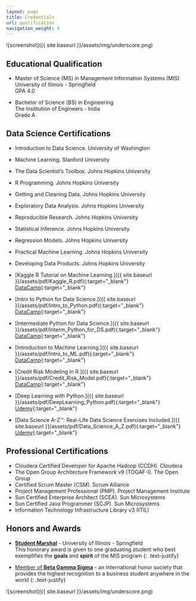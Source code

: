 ```yaml
---
layout: page
title: Credentials
url: qualification
navigation_weight: 4
---
```

![screenshot]({{ site.baseurl }}/assets/img/underscore.png)

## Educational Qualification

* Master of Science (MS) in Management Information Systems (MIS)<br>
University of Illinois - Springfield <br>
GPA 4.0

* Bachelor of Science (BS) in Engineering <br>
The Institution of Engineers - India <br>
Grade A


## Data Science Certifications

* Introduction to Data Science. University of Washington
* Machine Learning. Stanford University

* The Data Scientist’s Toolbox. Johns Hopkins University
* R Programming. Johns Hopkins University 
* Getting and Cleaning Data. Johns Hopkins University 
* Exploratory Data Analysis. Johns Hopkins University 
* Reproducible Research. Johns Hopkins University 
* Statistical Inference. Johns Hopkins University
* Regression Models. Johns Hopkins University
* Practical Machine Learning. Johns Hopkins University
* Developing Data Products. Johns Hopkins University 

* [Kaggle R Tutorial on Machine Learning.]({{ site.baseurl }}/assets/pdf/Kaggle_R.pdf){:target="_blank"} [DataCamp](https://www.datacamp.com/courses/kaggle-r-tutorial-on-machine-learning){:target="_blank"} 
* [Intro to Python for Data Science.]({{ site.baseurl }}/assets/pdf/Intro_to_Python.pdf){:target="_blank"} [DataCamp](https://www.datacamp.com/courses/intro-to-python-for-data-science){:target="_blank"} 
* [Intermediate Python for Data Science.]({{ site.baseurl }}/assets/pdf/Interm_Python_for_DS.pdf){:target="_blank"} [DataCamp](https://www.datacamp.com/courses/intermediate-python-for-data-science){:target="_blank"} 
* [Introduction to Machine Learning.]({{ site.baseurl }}/assets/pdf/Intro_to_ML.pdf){:target="_blank"} [DataCamp](https://www.datacamp.com/courses/introduction-to-machine-learning-with-r){:target="_blank"} 
* [Credit Risk Modeling in R.]({{ site.baseurl }}/assets/pdf/Credit_Risk_Model.pdf){:target="_blank"} [DataCamp](https://www.datacamp.com/courses/introduction-to-credit-risk-modeling-in-r){:target="_blank"} 

* [Deep Learning with Python.]({{ site.baseurl }}/assets/pdf/DeepLearning_Python.pdf){:target="_blank"} [Udemy](https://www.udemy.com/deep-learning-with-python/){:target="_blank"}
* [Data Science A-Z™: Real-Life Data Science Exercises Included.]({{ site.baseurl }}/assets/pdf/Data_Science_A_Z.pdf){:target="_blank"} [Udemy](https://www.udemy.com/datascience/){:target="_blank"}


## Professional Certifications

* Cloudera Certified Developer for Apache Hadoop (CCDH). Cloudera
* The Open Group Architecture Framework v9 (TOGAF-I). The Open Group
* Certified Scrum Master (CSM). Scrum Alliance
* Project Management Professional (PMP). Project Management Institute
* Sun Certified Enterprise Architect (SCEA). Sun Microsystems
* Sun Certified Java Programmer (SCJP). Sun Microsystems
* Information Technology Infrastructure Library v3 (ITIL)


## Honors and Awards

* [**Student Marshal**](http://news.uis.edu/2013/04/uis-to-hold-42nd-commencement-ceremony.html) - University of Illinois - Springfield <br>
This honorary award is given to one graduating student who best exemplifies the **goals** and **spirit** of the MIS program 
{: .text-justify}


* [Member of **Beta Gamma Sigma**](http://spotlight.uis.edu/2013/05/uis-college-of-business-and-management.html) - an International honor society that provides the highest recognition to a business student anywhere in the world
{: .text-justify}

![screenshot]({{ site.baseurl }}/assets/img/underscore.png)